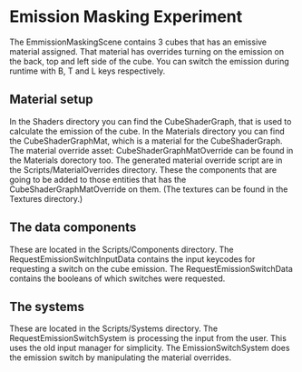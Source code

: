 # Emission Masking Experiment
The EmmissionMaskingScene contains 3 cubes that has an emissive material assigned. 
That material has overrides turning on the emission on the back, top and left side of the cube.
You can switch the emission during runtime with B, T and L keys respectively.

## Material setup
In the Shaders directory you can find the CubeShaderGraph, that is used to calculate the emission of the cube.
In the Materials directory you can find the CubeShaderGraphMat, which is a material for the CubeShaderGraph.
The material override asset: CubeShaderGraphMatOverride can be found in the Materials dorectory too. The generated material override script are in the Scripts/MaterialOverrides directory. These the components that are going to be added to those entities that has the CubeShaderGraphMatOverride on them.
(The textures can be found in the Textures directory.)

## The data components
These are located in the Scripts/Components directory.
The RequestEmissionSwitchInputData contains the input keycodes for requesting a switch on the cube emission.
The RequestEmissionSwitchData contains the booleans of which switches were requested.

## The systems
These are located in the Scripts/Systems directory.
The RequestEmissionSwitchSystem is processing the input from the user. This uses the old input manager for simplicity.
The EmissionSwitchSystem does the emission switch by manipulating the material overrides.

